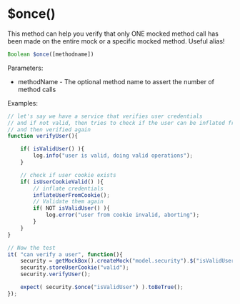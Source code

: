 # $once()

This method can help you verify that only ONE mocked method call has been made on the entire mock or a specific mocked method. Useful alias!

```javascript
Boolean $once([methodname])
```

Parameters:

* methodName - The optional method name to assert the number of method calls

Examples:

```javascript
// let's say we have a service that verifies user credentials
// and if not valid, then tries to check if the user can be inflated from a cookie
// and then verified again
function verifyUser(){

    if( isValidUser() ){
        log.info("user is valid, doing valid operations");
    }

    // check if user cookie exists
    if( isUserCookieValid() ){
        // inflate credentials
        inflateUserFromCookie();
        // Validate them again
        if( NOT isValidUser() ){
            log.error("user from cookie invalid, aborting");
        }
    }
}

// Now the test
it( "can verify a user", function(){
    security = getMockBox().createMock("model.security").$("isValidUser",false);
    security.storeUserCookie("valid");
    security.verifyUser();

    expect( security.$once("isValidUser") ).toBeTrue();
});
```

